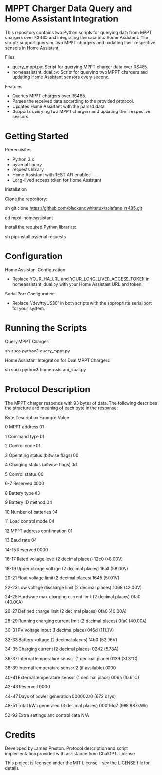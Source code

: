 # MPPT Charger Data Query and Home Assistant Integration

This repository contains two Python scripts for querying data from MPPT chargers over RS485 and integrating the data into Home Assistant. The scripts support querying two MPPT chargers and updating their respective sensors in Home Assistant.

Files

   * query_mppt.py: Script for querying MPPT charger data over RS485.
   * homeassistant_dual.py: Script for querying two MPPT chargers and updating Home Assistant sensors every second.

Features

   * Queries MPPT chargers over RS485.
   * Parses the received data according to the provided protocol.
   * Updates Home Assistant with the parsed data.
   * Supports querying two MPPT chargers and updating their respective sensors.

# Getting Started

Prerequisites

   * Python 3.x
   * pyserial library
   * requests library
   * Home Assistant with REST API enabled
   * Long-lived access token for Home Assistant

Installation

Clone the repository:

sh git clone https://github.com/blackandwhitetux/solafans_rs485.git

cd mppt-homeassistant

Install the required Python libraries:

sh pip install pyserial requests

# Configuration

Home Assistant Configuration:

* Replace YOUR_HA_URL and YOUR_LONG_LIVED_ACCESS_TOKEN in homeassistant_dual.py with your Home Assistant URL and token.

Serial Port Configuration:
* Replace '/dev/ttyUSB0' in both scripts with the appropriate serial port for your system.

# Running the Scripts

Query MPPT Charger:

sh sudo python3 query_mppt.py

Home Assistant Integration for Dual MPPT Chargers:

sh sudo python3 homeassistant_dual.py

# Protocol Description

The MPPT charger responds with 93 bytes of data. The following describes the structure and meaning of each byte in the response:

Byte	Description	Example Value

0	MPPT address	01

1	Command type	b1

2	Control code	01

3	Operating status (bitwise flags)	00

4	Charging status (bitwise flags)	0d

5	Control status	00

6-7	Reserved	0000

8	Battery type	03

9	Battery ID method	04

10	Number of batteries	04

11	Load control mode	04

12	MPPT address confirmation	01

13	Baud rate	04

14-15	Reserved	0000

16-17	Rated voltage level (2 decimal places)	12c0 (48.00V)

18-19	Upper charge voltage (2 decimal places)	16a8 (58.00V)

20-21	Float voltage limit (2 decimal places)	1645 (57.01V)

22-23	Low voltage discharge limit (2 decimal places)	1068 (42.00V)

24-25	Hardware max charging current limit (2 decimal places)	0fa0 (40.00A)

26-27	Defined charge limit (2 decimal places)	0fa0 (40.00A)

28-29	Running charging current limit (2 decimal places)	0fa0 (40.00A)

30-31	PV voltage input (1 decimal place)	046d (111.3V)

32-33	Battery voltage (2 decimal places)	14b0 (52.96V)

34-35	Charging current (2 decimal places)	0242 (5.78A)

36-37	Internal temperature sensor (1 decimal place)	0139 (31.3°C)

38-39	Internal temperature sensor 2 (if available)	0000

40-41	External temperature sensor (1 decimal place)	006a (10.6°C)

42-43	Reserved	0000

44-47	Days of power generation	000002a0 (672 days)

48-51	Total kWh generated (3 decimal places)	000f16d7 (988.887kWh)

52-92	Extra settings and control data	N/A

# Credits

Developed by James Preston. Protocol description and script implementation provided with assistance from ChatGPT.
License

This project is licensed under the MIT License - see the LICENSE file for details.
